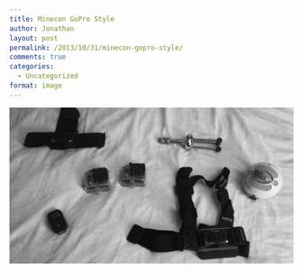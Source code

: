 ```yaml
---
title: Minecon GoPro Style
author: Jonathan
layout: post
permalink: /2013/10/31/minecon-gopro-style/
comments: true
categories:
  - Uncategorized
format: image
---
```

[<img src="/images/posts/2013/10/20131031-221418.jpg" alt="20131031-221418.jpg" class="alignnone size-full" />][1]

 [1]: /images/posts/2013/10/20131031-221418.jpg
